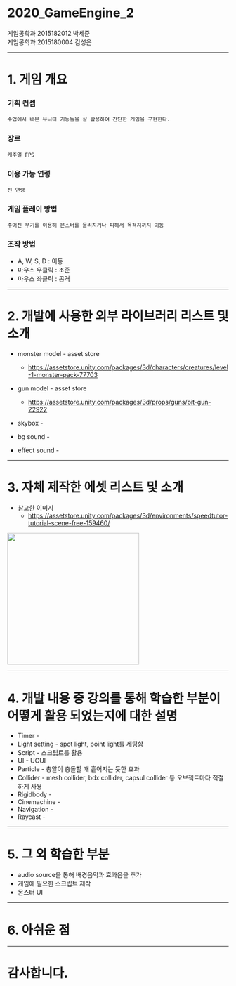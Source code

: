 # 2020_GameEngine_2

게임공학과 2015182012 박세준      
게임공학과 2015180004 김성은      

***    

# 1. 게임 개요   
### 기획 컨셉   
    수업에서 배운 유니티 기능들을 잘 활용하여 간단한 게임을 구현한다.
### 장르  
    캐주얼 FPS
### 이용 가능 연령  
    전 연령  
### 게임 플레이 방법  
    주어진 무기를 이용해 몬스터를 물리치거나 피해서 목적지까지 이동
### 조작 방법  
* A, W, S, D : 이동  
* 마우스 우클릭 : 조준
* 마우스 좌클릭 : 공격

***   

# 2. 개발에 사용한 외부 라이브러리 리스트 및 소개   
* monster model - asset store
    - https://assetstore.unity.com/packages/3d/characters/creatures/level-1-monster-pack-77703
    
* gun model - asset store
    - https://assetstore.unity.com/packages/3d/props/guns/bit-gun-22922
    
* skybox - 

* bg sound -    

* effect sound -   
   
***   

# 3. 자체 제작한 에셋 리스트 및 소개  
* 참고한 이미지     
    - <https://assetstore.unity.com/packages/3d/environments/speedtutor-tutorial-scene-free-159460/>  
<div>
<img width = "300" src="https://user-images.githubusercontent.com/22375492/96914484-068bff00-14e0-11eb-9a50-df893ebf7a36.png">
</div>

***  

# 4. 개발 내용 중 강의를 통해 학습한 부분이 어떻게 활용 되었는지에 대한 설명  
* Timer - 
* Light setting - spot light, point light를 세팅함   
* Script - 스크립트를 활용   
* UI - UGUI
* Particle - 총알이 충돌할 때 흩어지는 듯한 효과   
* Collider - mesh collider, bdx collider, capsul collider 등 오브젝트마다 적절하게 사용   
* Rigidbody - 
* Cinemachine - 
* Navigation - 
* Raycast - 
    
***    

# 5. 그 외 학습한 부분     
* audio source을 통해  배경음악과 효과음을 추가   
* 게임에 필요한 스크립트 제작  
* 몬스터 UI
    
***    

# 6. 아쉬운 점   
    
    
***   

# 감사합니다.
    
    
